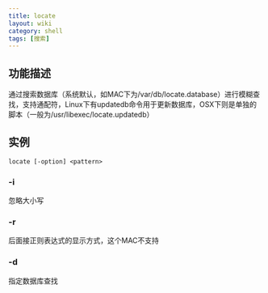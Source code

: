 ```yaml
---
title: locate
layout: wiki
category: shell
tags: [搜索]
---
```


## 功能描述

通过搜索数据库（系统默认，如MAC下为/var/db/locate.database）进行模糊查找，支持通配符，Linux下有updatedb命令用于更新数据库，OSX下则是单独的脚本（一般为/usr/libexec/locate.updatedb）

## 实例

~~~
locate [-option] <pattern>
~~~

### -i

忽略大小写

### -r

后面接正则表达式的显示方式，这个MAC不支持

### -d <database>

指定数据库查找